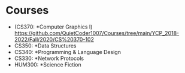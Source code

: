 # Courses
 - (CS370: *Computer Graphics I) https://github.com/QuietCoder1007/Courses/tree/main/YCP_2018-2022/Fall/2020/CS%20370-102
 - CS350: *Data Structures 
 - CS340: *Programming & Language Design
 - CS330: *Network Protocols
 - HUM300: *Science Fiction



